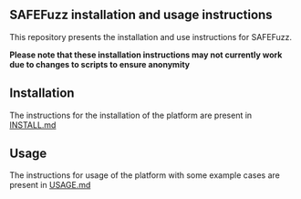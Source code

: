 ## SAFEFuzz installation and usage instructions

This repository presents the installation and use instructions for SAFEFuzz.

**Please note that these installation instructions may not currently work due to changes to scripts to ensure anonymity**

## Installation
The instructions for the installation of the platform are present in [INSTALL.md](./INSTALL.md)

## Usage
The instructions for usage of the platform with some example cases are present in [USAGE.md](./USAGE.md)
